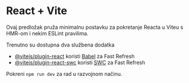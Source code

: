 # React + Vite

Ovaj predložak pruža minimalnu postavku za pokretanje Reacta u Viteu s HMR-om i nekim ESLint pravilima.

Trenutno su dostupna dva službena dodatka

- [@vitejs/plugin-react](https://github.com/vitejs/vite-plugin-react/blob/main/packages/plugin-react/README.md) koristi [Babel](https://babeljs.io/) za Fast Refresh
- [@vitejs/plugin-react-swc](https://github.com/vitejs/vite-plugin-react-swc) koristi [SWC](https://swc.rs/) za Fast Refresh

Pokreni `npm run dev` za rad u razvojnom načinu.
